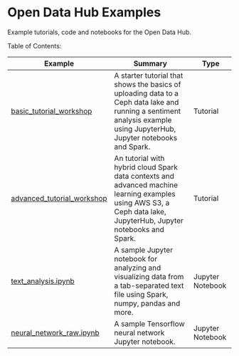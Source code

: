 # Open Data Hub Examples
Example tutorials, code and notebooks for the Open Data Hub.

Table of Contents:

| Example | Summary | Type |
|--|--|--|
| [basic_tutorial_workshop](basic_tutorial_workshop/basic_tutorial_workshop.md) | A starter tutorial that shows the basics of uploading data to a Ceph data lake and running a sentiment analysis example using JupyterHub, Jupyter notebooks and Spark. | Tutorial |
| [advanced_tutorial_workshop](advanced_tutorial_workshop/advanced_tutorial_workshop.md) | An tutorial with hybrid cloud Spark data contexts and advanced machine learning examples using AWS S3, a Ceph data lake, JupyterHub, Jupyter notebooks and Spark. | Tutorial |
| [text_analysis.ipynb](text_analysis.ipynb) | A sample Jupyter notebook for analyzing and visualizing data from a tab-separated text file using Spark, numpy, pandas and more. | Jupyter Notebook |
| [neural_network_raw.ipynb](neural_network_raw.ipynb) | A sample Tensorflow neural network Jupyter notebook. | Jupyter Notebook |

